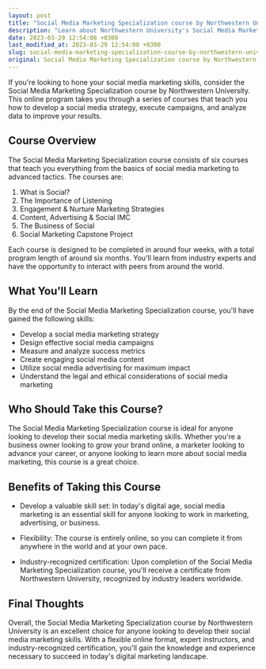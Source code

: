 ```yaml
---
layout: post
title: "Social Media Marketing Specialization course by Northwestern University"
description: "Learn about Northwestern University's Social Media Marketing Specialization course and how it can help you develop the skills necessary to succeed in today's digital marketing landscape."
date: 2023-03-29 12:54:08 +0300
last_modified_at: 2023-03-29 12:54:08 +0300
slug: social-media-marketing-specialization-course-by-northwestern-university
original: Social Media Marketing Specialization course by Northwestern University
---
```


If you're looking to hone your social media marketing skills, consider the Social Media Marketing Specialization course by Northwestern University. This online program takes you through a series of courses that teach you how to develop a social media strategy, execute campaigns, and analyze data to improve your results.

## Course Overview

The Social Media Marketing Specialization course consists of six courses that teach you everything from the basics of social media marketing to advanced tactics. The courses are:

1. What is Social?
2. The Importance of Listening
3. Engagement & Nurture Marketing Strategies
4. Content, Advertising & Social IMC
5. The Business of Social
6. Social Marketing Capstone Project

Each course is designed to be completed in around four weeks, with a total program length of around six months. You'll learn from industry experts and have the opportunity to interact with peers from around the world.

## What You'll Learn

By the end of the Social Media Marketing Specialization course, you'll have gained the following skills:

- Develop a social media marketing strategy
- Design effective social media campaigns
- Measure and analyze success metrics
- Create engaging social media content
- Utilize social media advertising for maximum impact
- Understand the legal and ethical considerations of social media marketing

## Who Should Take this Course?

The Social Media Marketing Specialization course is ideal for anyone looking to develop their social media marketing skills. Whether you're a business owner looking to grow your brand online, a marketer looking to advance your career, or anyone looking to learn more about social media marketing, this course is a great choice.

## Benefits of Taking this Course

- Develop a valuable skill set: In today's digital age, social media marketing is an essential skill for anyone looking to work in marketing, advertising, or business.

- Flexibility: The course is entirely online, so you can complete it from anywhere in the world and at your own pace.

- Industry-recognized certification: Upon completion of the Social Media Marketing Specialization course, you'll receive a certificate from Northwestern University, recognized by industry leaders worldwide.

## Final Thoughts

Overall, the Social Media Marketing Specialization course by Northwestern University is an excellent choice for anyone looking to develop their social media marketing skills. With a flexible online format, expert instructors, and industry-recognized certification, you'll gain the knowledge and experience necessary to succeed in today's digital marketing landscape.